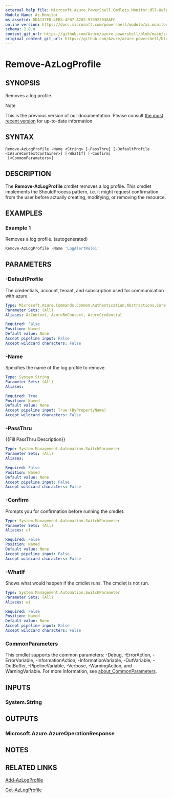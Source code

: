 ```yaml
---
external help file: Microsoft.Azure.PowerShell.Cmdlets.Monitor.dll-Help.xml
Module Name: Az.Monitor
ms.assetid: DDA137FD-4EB3-4FB7-A202-978922038AFC
online version: https://docs.microsoft.com/powershell/module/az.monitor/remove-azlogprofile
schema: 2.0.0
content_git_url: https://github.com/Azure/azure-powershell/blob/main/src/Monitor/Monitor/help/Remove-AzLogProfile.md
original_content_git_url: https://github.com/Azure/azure-powershell/blob/main/src/Monitor/Monitor/help/Remove-AzLogProfile.md
---
```


# Remove-AzLogProfile

## SYNOPSIS
Removes a log profile.

> [!NOTE]
>This is the previous version of our documentation. Please consult [the most recent version](/powershell/module/az.monitor/remove-azlogprofile) for up-to-date information.

## SYNTAX

```
Remove-AzLogProfile -Name <String> [-PassThru] [-DefaultProfile <IAzureContextContainer>] [-WhatIf] [-Confirm]
 [<CommonParameters>]
```

## DESCRIPTION
The **Remove-AzLogProfile** cmdlet removes a log profile.
This cmdlet implements the ShouldProcess pattern, i.e. it might request confirmation from the user before actually creating, modifying, or removing the resource.

## EXAMPLES

### Example 1

Removes a log profile. (autogenerated)

```powershell <!-- Aladdin Generated Example --> 
Remove-AzLogProfile -Name 'LogAlertRule1'
```

## PARAMETERS

### -DefaultProfile
The credentials, account, tenant, and subscription used for communication with azure

```yaml
Type: Microsoft.Azure.Commands.Common.Authentication.Abstractions.Core.IAzureContextContainer
Parameter Sets: (All)
Aliases: AzContext, AzureRmContext, AzureCredential

Required: False
Position: Named
Default value: None
Accept pipeline input: False
Accept wildcard characters: False
```

### -Name
Specifies the name of the log profile to remove.

```yaml
Type: System.String
Parameter Sets: (All)
Aliases:

Required: True
Position: Named
Default value: None
Accept pipeline input: True (ByPropertyName)
Accept wildcard characters: False
```

### -PassThru
{{Fill PassThru Description}}

```yaml
Type: System.Management.Automation.SwitchParameter
Parameter Sets: (All)
Aliases:

Required: False
Position: Named
Default value: None
Accept pipeline input: False
Accept wildcard characters: False
```

### -Confirm
Prompts you for confirmation before running the cmdlet.

```yaml
Type: System.Management.Automation.SwitchParameter
Parameter Sets: (All)
Aliases: cf

Required: False
Position: Named
Default value: None
Accept pipeline input: False
Accept wildcard characters: False
```

### -WhatIf
Shows what would happen if the cmdlet runs. The cmdlet is not run.

```yaml
Type: System.Management.Automation.SwitchParameter
Parameter Sets: (All)
Aliases: wi

Required: False
Position: Named
Default value: None
Accept pipeline input: False
Accept wildcard characters: False
```

### CommonParameters
This cmdlet supports the common parameters: -Debug, -ErrorAction, -ErrorVariable, -InformationAction, -InformationVariable, -OutVariable, -OutBuffer, -PipelineVariable, -Verbose, -WarningAction, and -WarningVariable. For more information, see [about_CommonParameters](http://go.microsoft.com/fwlink/?LinkID=113216).

## INPUTS

### System.String

## OUTPUTS

### Microsoft.Azure.AzureOperationResponse

## NOTES

## RELATED LINKS

[Add-AzLogProfile](./Add-AzLogProfile.md)

[Get-AzLogProfile](./Get-AzLogProfile.md)


